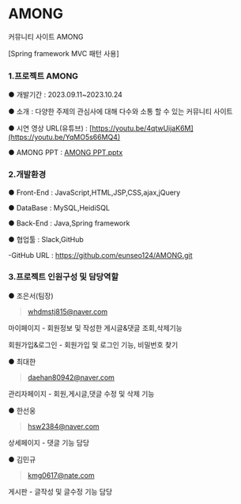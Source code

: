 # AMONG
커뮤니티 사이트 AMONG

[Spring framework MVC 패턴 사용]

### 1.프로젝트 AMONG

● 개발기간 : 2023.09.11~2023.10.24

● 소개 : 다양한 주제의 관심사에 대해 다수와 소통 할 수 있는 커뮤니티 사이트

● 시연 영상 URL(유튜브) : [https://youtu.be/4qtwUijaK6M](https://youtu.be/YqMO5s66MQ4)

● AMONG PPT : [AMONG PPT.pptx](https://github.com/eunseo124/AMONG/files/13161620/PPT.pptx)


### 2.개발환경 

● Front-End : JavaScript,HTML,JSP,CSS,ajax,jQuery

● DataBase : MySQL,HeidiSQL

● Back-End : Java,Spring framework

● 협업툴 : Slack,GitHub

-GitHub URL : https://github.com/eunseo124/AMONG.git


### 3.프로젝트 인원구성 및 담당역할

● 조은서(팀장)   
>whdmstj815@naver.com

마이페이지 - 회원정보 및 작성한 게시글&댓글 조회,삭제기능

회원가입&로그인 - 회원가입 및 로그인 기능, 비밀번호 찾기     

● 최대한
>daehan80942@naver.com

관리자페이지 - 회원,게시글,댓글 수정 및 삭제 기능

● 한선웅
>hsw2384@naver.com

상세페이지 - 댓글 기능 담당

● 김민규  
>kmg0617@nate.com

게시판 - 글작성 및 글수정 기능 담당
